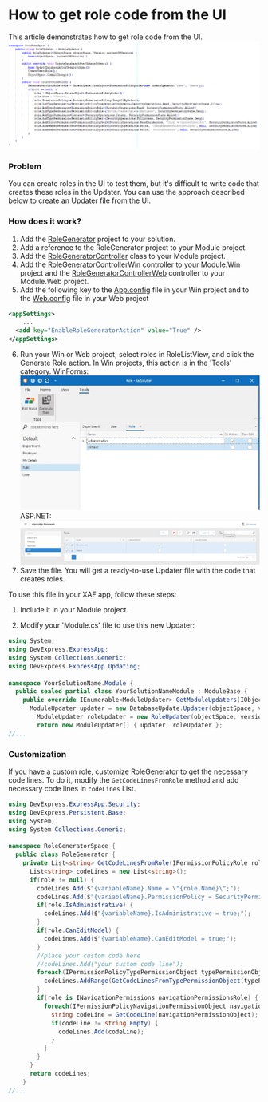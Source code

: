 # How to get role code from the UI

This article demonstrates how to get role code from the UI.
![](images/result.png)

### Problem
You can create roles in the UI to test them, but it's difficult to write code that creates these roles in the Updater. 
You can use the approach described below to create an Updater file from the UI.


### How does it work?
 1. Add the [RoleGenerator](RoleGenerator/RoleGenerator.cs) project to your solution.
 2. Add a reference to the RoleGenerator project to your Module project.
 3. Add the [RoleGeneratorController](XafSolution.Module/Controllers/RoleGeneratorController.cs) class to your Module project.
 4. Add the [RoleGeneratorControllerWin](XafSolution.Module.Win/Controllers/RoleGeneratorControllerWin.cs) controller to your Module.Win project and the [RoleGeneratorControllerWeb](XafSolution.Module.Web/Controllers/RoleGeneratorControllerWeb.cs) controller to your Module.Web project.
 5. Add the following key to the [App.config](XafSolution.Module.Win/app.config) file in your Win project and to the [Web.config](XafSolution.Module.Web/Web.config) file in your Web project
``` xml
<appSettings>
    ...
  <add key="EnableRoleGeneratorAction" value="True" />
</appSettings>
```
 6. Run your Win or Web project, select roles in RoleListView, and click the Generate Role action. In Win projects, this action is in the 'Tools' category.
 WinForms:
    ![](images/win.jpg)
ASP.NET:
    ![](images/web.jpg)
 7. Save the file. You will get a ready-to-use Updater file with the code that creates roles.
 
 
 To use this file in your XAF app, follow these steps:
 1. Include it in your Module project.
 2. Modify your 'Module.cs' file to use this new Updater:

  	[](#tab/tabid-csharp)

``` csharp
using System;
using DevExpress.ExpressApp;
using System.Collections.Generic;
using DevExpress.ExpressApp.Updating;

namespace YourSolutionName.Module {
  public sealed partial class YourSolutionNameModule : ModuleBase {
    public override IEnumerable<ModuleUpdater> GetModuleUpdaters(IObjectSpace objectSpace, Version versionFromDB) {
      ModuleUpdater updater = new DatabaseUpdate.Updater(objectSpace, versionFromDB);
        ModuleUpdater roleUpdater = new RoleUpdater(objectSpace, versionFromDB);
    	return new ModuleUpdater[] { updater, roleUpdater };
//...
```

### Customization
If you have a custom role, customize [RoleGenerator](RoleGenerator/RoleGenerator.cs) to get the necessary code lines.
To do it, modify the `GetCodeLinesFromRole` method and add necessary code lines in `codeLines` List.

``` csharp
using DevExpress.ExpressApp.Security;
using DevExpress.Persistent.Base;
using System;
using System.Collections.Generic;

namespace RoleGeneratorSpace {
  public class RoleGenerator {
    private List<string> GetCodeLinesFromRole(IPermissionPolicyRole role) {
      List<string> codeLines = new List<string>();
      if(role != null) {
        codeLines.Add($"{variableName}.Name = \"{role.Name}\";");
        codeLines.Add($"{variableName}.PermissionPolicy = SecurityPermissionPolicy.{role.PermissionPolicy.ToString()};");
        if(role.IsAdministrative) {
          codeLines.Add($"{variableName}.IsAdministrative = true;");
        }
        if(role.CanEditModel) {
          codeLines.Add($"{variableName}.CanEditModel = true;");
        }
        //place your custom code here
        //codeLines.Add("your custom code line");
        foreach(IPermissionPolicyTypePermissionObject typePermissionObject in role.TypePermissions) {
          codeLines.AddRange(GetCodeLinesFromTypePermissionObject(typePermissionObject));
        }
        if(role is INavigationPermissions navigationPermissionsRole) {
          foreach(IPermissionPolicyNavigationPermissionObject navigationPermissionObject in navigationPermissionsRole.NavigationPermissions) {
            string codeLine = GetCodeLine(navigationPermissionObject);
            if(codeLine != string.Empty) {
              codeLines.Add(codeLine);
            }
          }
        }
      }
      return codeLines;
    }
//...
```
